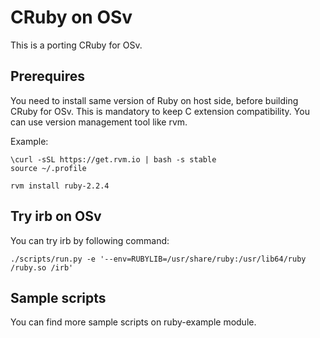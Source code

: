 # CRuby on OSv

This is a porting CRuby for OSv.

## Prerequires

You need to install same version of Ruby on host side, before building CRuby for OSv.
This is mandatory to keep C extension compatibility.
You can use version management tool like rvm.

Example:
```
\curl -sSL https://get.rvm.io | bash -s stable
source ~/.profile

rvm install ruby-2.2.4
```

## Try irb on OSv

You can try irb by following command:
```
./scripts/run.py -e '--env=RUBYLIB=/usr/share/ruby:/usr/lib64/ruby /ruby.so /irb'
```

## Sample scripts

You can find more sample scripts on ruby-example module.
